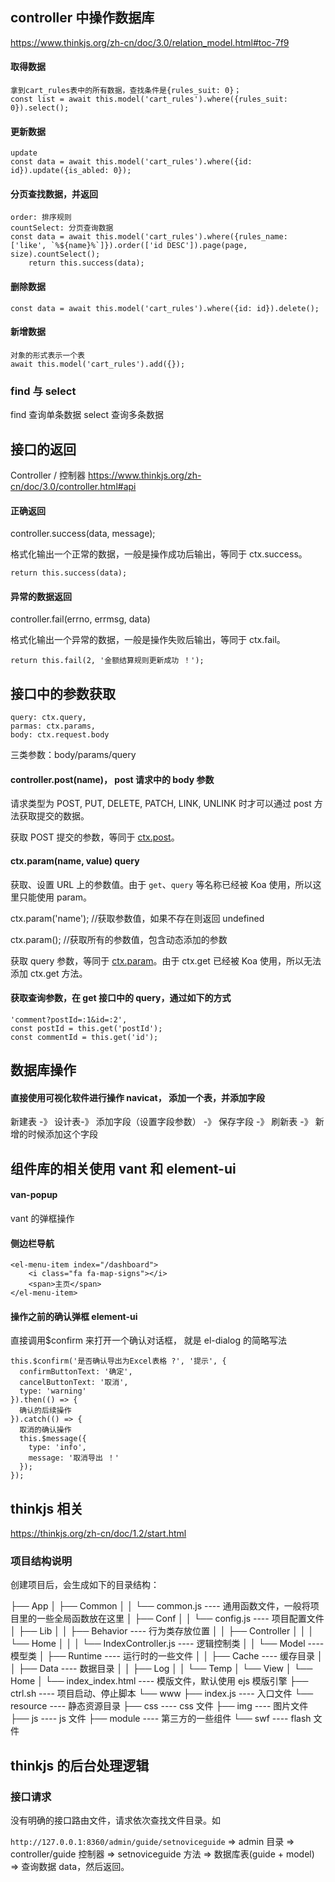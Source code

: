 ## controller 中操作数据库

https://www.thinkjs.org/zh-cn/doc/3.0/relation_model.html#toc-7f9

#### 取得数据

```
拿到cart_rules表中的所有数据，查找条件是{rules_suit: 0}；
const list = await this.model('cart_rules').where({rules_suit: 0}).select();
```

#### 更新数据

```
update
const data = await this.model('cart_rules').where({id: id}).update({is_abled: 0});
```

#### 分页查找数据，并返回

```
order: 排序规则
countSelect: 分页查询数据
const data = await this.model('cart_rules').where({rules_name: ['like', `%${name}%`]}).order(['id DESC']).page(page, size).countSelect();
    return this.success(data);
```

#### 删除数据

```
const data = await this.model('cart_rules').where({id: id}).delete();
```

#### 新增数据

```
对象的形式表示一个表
await this.model('cart_rules').add({});
```

### find 与 select

find 查询单条数据
select 查询多条数据

## 接口的返回

Controller / 控制器
https://www.thinkjs.org/zh-cn/doc/3.0/controller.html#api

#### 正确返回

controller.success(data, message);

格式化输出一个正常的数据，一般是操作成功后输出，等同于 ctx.success。

```
return this.success(data);
```

#### 异常的数据返回

controller.fail(errno, errmsg, data)

格式化输出一个异常的数据，一般是操作失败后输出，等同于 ctx.fail。

```
return this.fail(2, '金额结算规则更新成功 ！');
```

## 接口中的参数获取

```
query: ctx.query,
parmas: ctx.params,
body: ctx.request.body
```

三类参数：body/params/query

#### controller.post(name)， post 请求中的 body 参数

请求类型为 POST, PUT, DELETE, PATCH, LINK, UNLINK 时才可以通过 post 方法获取提交的数据。

获取 POST 提交的参数，等同于 [ctx.post](/doc/3.0/context.html#toc-29b)。

#### ctx.param(name, value) query

获取、设置 URL 上的参数值。由于 `get`、`query` 等名称已经被 Koa 使用，所以这里只能使用 param。

ctx.param('name'); //获取参数值，如果不存在则返回 undefined

ctx.param(); //获取所有的参数值，包含动态添加的参数

获取 query 参数，等同于 [ctx.param](/doc/3.0/context.html#toc-f5e)。由于 ctx.get 已经被 Koa 使用，所以无法添加 ctx.get 方法。

#### 获取查询参数，在 get 接口中的 query，通过如下的方式

```
'comment?postId=:1&id=:2',
const postId = this.get('postId');
const commentId = this.get('id');
```

## 数据库操作

#### 直接使用可视化软件进行操作 navicat， 添加一个表，并添加字段

新建表 -》 设计表-》 添加字段（设置字段参数） -》 保存字段 -》 刷新表 -》 新增的时候添加这个字段

## 组件库的相关使用 vant 和 element-ui

#### van-popup

vant 的弹框操作

#### 侧边栏导航

```
<el-menu-item index="/dashboard">
    <i class="fa fa-map-signs"></i>
    <span>主页</span>
</el-menu-item>
```

#### 操作之前的确认弹框 element-ui

直接调用\$confirm 来打开一个确认对话框， 就是 el-dialog 的简略写法

```
this.$confirm('是否确认导出为Excel表格 ?', '提示', {
  confirmButtonText: '确定',
  cancelButtonText: '取消',
  type: 'warning'
}).then(() => {
  确认的后续操作
}).catch(() => {
  取消的确认操作
  this.$message({
    type: 'info',
    message: '取消导出 ！'
  });
});
```

## thinkjs 相关

https://thinkjs.org/zh-cn/doc/1.2/start.html

### 项目结构说明

创建项目后，会生成如下的目录结构：

├── App
│ ├── Common
│ │ └── common.js ---- 通用函数文件，一般将项目里的一些全局函数放在这里
│ ├── Conf
│ │ └── config.js ---- 项目配置文件
│ ├── Lib
│ │ ├── Behavior ---- 行为类存放位置
│ │ ├── Controller
│ │ │ └── Home
│ │ │ └── IndexController.js ---- 逻辑控制类
│ │ └── Model ---- 模型类
│ ├── Runtime ---- 运行时的一些文件
│ │ ├── Cache ---- 缓存目录
│ │ ├── Data ---- 数据目录
│ │ ├── Log
│ │ └── Temp
│ └── View
│ └── Home
│ └── index_index.html ---- 模版文件，默认使用 ejs 模版引擎
├── ctrl.sh ---- 项目启动、停止脚本
└── www
├── index.js ---- 入口文件
└── resource ---- 静态资源目录
├── css ---- css 文件
├── img ---- 图片文件
├── js ---- js 文件
├── module ---- 第三方的一些组件
└── swf ---- flash 文件

## thinkjs 的后台处理逻辑

### 接口请求

没有明确的接口路由文件，请求依次查找文件目录。如

`http://127.0.0.1:8360/admin/guide/setnoviceguide` => admin 目录 => controller/guide 控制器 => setnoviceguide 方法 => 数据库表(guide + model) => 查询数据 data，然后返回。
